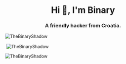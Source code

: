 <h1 align="center">Hi 👋, I'm Binary</h1>
<h3 align="center">A friendly hacker from Croatia.</h3>

<p align="left"> <img src="https://komarev.com/ghpvc/?username=TheBinaryShadow&label=Profile%20views&color=0e75b6&style=flat" alt="TheBinaryShadow" /> </p>

<p>&nbsp;<img align="center" src="https://github-readme-stats.vercel.app/api?username=TheBinaryShadow&show_icons=true&locale=en" alt="TheBinaryShadow" /></p>

<p><img align="center" src="https://github-readme-streak-stats.herokuapp.com/?user=TheBinaryShadow&" alt="TheBinaryShadow" /></p>
